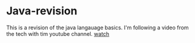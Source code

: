 # Java-revision

This is a revision of the java langauage basics. I'm following a video from the tech with tim youtube channel. [watch](https://www.youtube.com/watch?v=Yv_4RXyLjL8&t=6170s)
